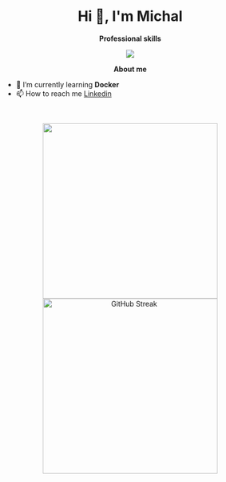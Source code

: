 <h1 align="center">Hi 👋, I'm Michal</h1>

<p align="center"> 
 <strong>
  Professional skills
  </strong>
</p>

<p align="center">
  <a href="https://skillicons.dev">
    <img src="https://skillicons.dev/icons?i=python,pytorch,tensorflow,mysql,postgres,django,fastapi,flask,html,aws,git,postman,selenium,graphql" />
  </a>
</p>

<p align="center"> 
 <strong>
  About me
  </strong>
</p>

- 🌱 I’m currently learning **Docker**
- 📫 How to reach me [Linkedin](https://www.linkedin.com/in/mchoczaj/)

</br>

<p align="center">
 <a href="#" alt="Moien Tajik's github stats">
  <img src="https://github-readme-stats.vercel.app/api/top-langs?username=mchoczay&show_icons=true&theme=dark&locale=en&layout=compact" width="350" />
 </a>
 <a href="https://git.io/streak-stats">
  <img src="https://streak-stats.demolab.com?user=mChoczay&theme=tokyonight&card_width=350" alt="GitHub Streak" width="350" />
 </a>
</p>

